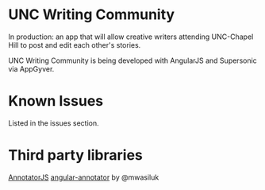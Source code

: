 # UNC Writing Community
In production: an app that will allow creative writers attending UNC-Chapel Hill to post and edit each other's stories.

UNC Writing Community is being developed with AngularJS and Supersonic via AppGyver. 

<h1>Known Issues</h1>
Listed in the issues section. 

<h1>Third party libraries</h1> 
<a href="http://annotatorjs.org/">AnnotatorJS</a>
<a href="https://github.com/mwasiluk/angular-annotator">angular-annotator</a> by @mwasiluk



